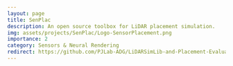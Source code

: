 ```yaml
---
layout: page
title: SenPlac
description: An open source toolbox for LiDAR placement simulation.
img: assets/projects/SenPlac/Logo-SensorPlacement.png
importance: 2
category: Sensors & Neural Rendering
redirect: https://github.com/PJLab-ADG/LiDARSimLib-and-Placement-Evaluation
---
```

